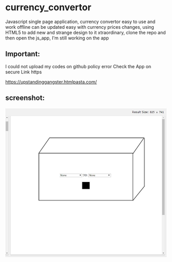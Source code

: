 # currency_convertor
Javascript single page application, currency convertor easy to use and work offline can be updated easy with currency prices changes, using HTML5 to add new and strange design to it xtraordinary, clone the repo and then open the   js_app, I'm still working on the app 


## Important:

I could not upload my codes on github policy error Check the App on secure Link https

https://upstandinggangster.htmlpasta.com/


## screenshot:
![image](App.jpg)

